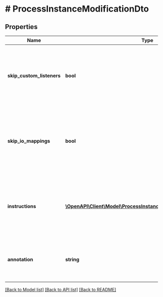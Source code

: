 # # ProcessInstanceModificationDto

## Properties

Name | Type | Description | Notes
------------ | ------------- | ------------- | -------------
**skip_custom_listeners** | **bool** | Skip execution listener invocation for activities that are started or ended as part of this request. | [optional]
**skip_io_mappings** | **bool** | Skip execution of [input/output variable mappings](https://docs.camunda.org/manual/7.15/user-guide/process-engine/variables/#input-output-variable-mapping) for activities that are started or ended as part of this request. | [optional]
**instructions** | [**\OpenAPI\Client\Model\ProcessInstanceModificationInstructionDto[]**](ProcessInstanceModificationInstructionDto.md) | JSON array of modification instructions. The instructions are executed in the order they are in. | [optional]
**annotation** | **string** | An arbitrary text annotation set by a user for auditing reasons. | [optional]

[[Back to Model list]](../../README.md#models) [[Back to API list]](../../README.md#endpoints) [[Back to README]](../../README.md)
